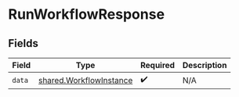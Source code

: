 # RunWorkflowResponse


## Fields

| Field                                                              | Type                                                               | Required                                                           | Description                                                        |
| ------------------------------------------------------------------ | ------------------------------------------------------------------ | ------------------------------------------------------------------ | ------------------------------------------------------------------ |
| `data`                                                             | [shared.WorkflowInstance](../../models/shared/workflowinstance.md) | :heavy_check_mark:                                                 | N/A                                                                |